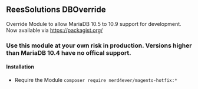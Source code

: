 ## ReesSolutions DBOverride

Override Module to allow MariaDB 10.5 to 10.9 support for development.
Now available via https://packagist.org/

### Use this module at your own risk in production. Versions higher than MariaDB 10.4 have no offical support.

#### Installation
* Require the Module
``` composer require nerd4ever/magento-hotfix:* ```
